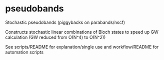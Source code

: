 # pseudobands
Stochastic pseudobands (piggybacks on parabands/nscf)

Constructs stochastic linear combinations of Bloch states to speed up GW calculation 
(GW reduced from O(N^4) to O(N^2))

See scripts/README for explanation/single use and workflow/README for automation scripts
